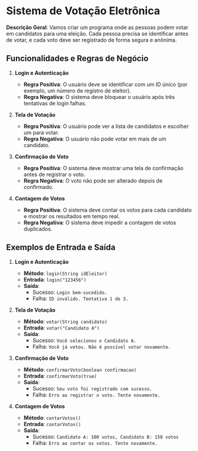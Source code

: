 # Sistema de Votação Eletrônica

**Descrição Geral**:
Vamos criar um programa onde as pessoas podem votar em candidatos para uma eleição. Cada pessoa precisa se identificar antes de votar, e cada voto deve ser registrado de forma segura e anônima.

## Funcionalidades e Regras de Negócio

1. **Login e Autenticação**
   - **Regra Positiva**: O usuário deve se identificar com um ID único (por exemplo, um número de registro de eleitor).
   - **Regra Negativa**: O sistema deve bloquear o usuário após três tentativas de login falhas.
   
2. **Tela de Votação**
   - **Regra Positiva**: O usuário pode ver a lista de candidatos e escolher um para votar.
   - **Regra Negativa**: O usuário não pode votar em mais de um candidato.

3. **Confirmação de Voto**
   - **Regra Positiva**: O sistema deve mostrar uma tela de confirmação antes de registrar o voto.
   - **Regra Negativa**: O voto não pode ser alterado depois de confirmado.

4. **Contagem de Votos**
   - **Regra Positiva**: O sistema deve contar os votos para cada candidato e mostrar os resultados em tempo real.
   - **Regra Negativa**: O sistema deve impedir a contagem de votos duplicados.

## Exemplos de Entrada e Saída

1. **Login e Autenticação**
   - **Método**: `login(String idEleitor)`
   - **Entrada**: `login("123456")`
   - **Saída**: 
     - Sucesso: `Login bem-sucedido.`
     - Falha: `ID inválido. Tentativa 1 de 3.`

2. **Tela de Votação**
   - **Método**: `votar(String candidato)`
   - **Entrada**: `votar("Candidato A")`
   - **Saída**: 
     - Sucesso: `Você selecionou o Candidato A.`
     - Falha: `Você já votou. Não é possível votar novamente.`

3. **Confirmação de Voto**
   - **Método**: `confirmarVoto(boolean confirmacao)`
   - **Entrada**: `confirmarVoto(true)`
   - **Saída**: 
     - Sucesso: `Seu voto foi registrado com sucesso.`
     - Falha: `Erro ao registrar o voto. Tente novamente.`

4. **Contagem de Votos**
   - **Método**: `contarVotos()`
   - **Entrada**: `contarVotos()`
   - **Saída**: 
     - Sucesso: `Candidato A: 100 votos, Candidato B: 150 votos`
     - Falha: `Erro ao contar os votos. Tente novamente.`
